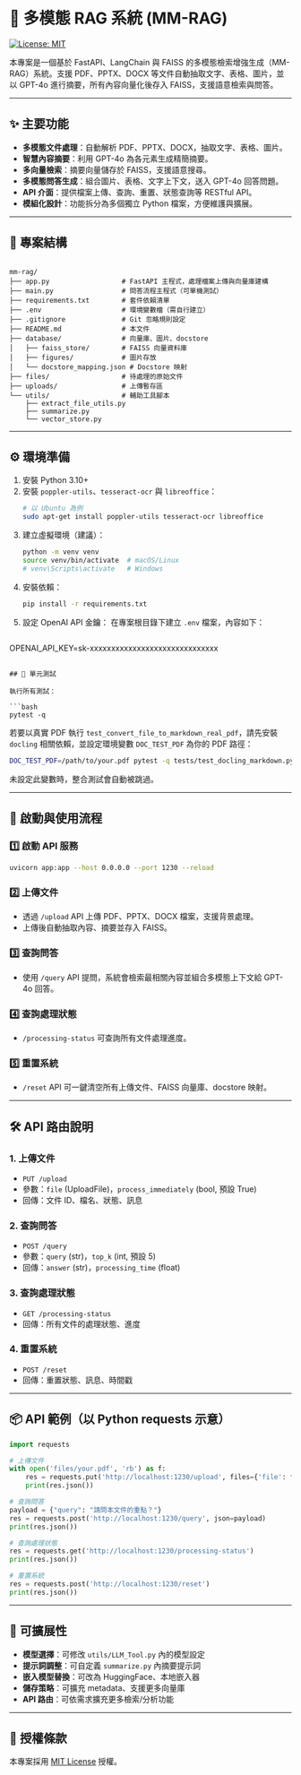 # 📄 多模態 RAG 系統 (MM-RAG)

[![License: MIT](https://img.shields.io/badge/License-MIT-yellow.svg)](https://opensource.org/licenses/MIT)

本專案是一個基於 FastAPI、LangChain 與 FAISS 的多模態檢索增強生成（MM-RAG）系統。支援 PDF、PPTX、DOCX 等文件自動抽取文字、表格、圖片，並以 GPT-4o 進行摘要，所有內容向量化後存入 FAISS，支援語意檢索與問答。

---

## ✨ 主要功能

- **多模態文件處理**：自動解析 PDF、PPTX、DOCX，抽取文字、表格、圖片。
- **智慧內容摘要**：利用 GPT-4o 為各元素生成精簡摘要。
- **多向量檢索**：摘要向量儲存於 FAISS，支援語意搜尋。
- **多模態問答生成**：組合圖片、表格、文字上下文，送入 GPT-4o 回答問題。
- **API 介面**：提供檔案上傳、查詢、重置、狀態查詢等 RESTful API。
- **模組化設計**：功能拆分為多個獨立 Python 檔案，方便維護與擴展。

---

## 📁 專案結構

```text

mm-rag/
├── app.py                  # FastAPI 主程式，處理檔案上傳與向量庫建構
├── main.py                 # 問答流程主程式（可單機測試）
├── requirements.txt        # 套件依賴清單
├── .env                    # 環境變數檔（需自行建立）
├── .gitignore              # Git 忽略規則設定
├── README.md               # 本文件
├── database/               # 向量庫、圖片、docstore
│   ├── faiss_store/        # FAISS 向量資料庫
│   ├── figures/            # 圖片存放
│   └── docstore_mapping.json # Docstore 映射
├── files/                  # 待處理的原始文件
├── uploads/                # 上傳暫存區
└── utils/                  # 輔助工具腳本
    ├── extract_file_utils.py
    ├── summarize.py
    └── vector_store.py
```

---

## ⚙️ 環境準備

1. 安裝 Python 3.10+
2. 安裝 `poppler-utils`、`tesseract-ocr` 與 `libreoffice`：
   ```bash
   # 以 Ubuntu 為例
   sudo apt-get install poppler-utils tesseract-ocr libreoffice
   ```
3. 建立虛擬環境（建議）：
    ```bash
    python -m venv venv
    source venv/bin/activate  # macOS/Linux
    # venv\Scripts\activate   # Windows
    ```
4. 安裝依賴：
    ```bash
    pip install -r requirements.txt
    ```
5. 設定 OpenAI API 金鑰：
    在專案根目錄下建立 `.env` 檔案，內容如下：
    ```dotenv
OPENAI_API_KEY=sk-xxxxxxxxxxxxxxxxxxxxxxxxxxxxxx
```

## 🧪 單元測試

執行所有測試：

```bash
pytest -q
```

若要以真實 PDF 執行 `test_convert_file_to_markdown_real_pdf`，請先安裝 `docling`
相關依賴，並設定環境變數 `DOC_TEST_PDF` 為你的 PDF 路徑：

```bash
DOC_TEST_PDF=/path/to/your.pdf pytest -q tests/test_docling_markdown.py::test_convert_file_to_markdown_real_pdf
```

未設定此變數時，整合測試會自動被跳過。

---

## 🚀 啟動與使用流程

### 1️⃣ 啟動 API 服務

```bash
uvicorn app:app --host 0.0.0.0 --port 1230 --reload
```

### 2️⃣ 上傳文件

- 透過 `/upload` API 上傳 PDF、PPTX、DOCX 檔案，支援背景處理。
- 上傳後自動抽取內容、摘要並存入 FAISS。

### 3️⃣ 查詢問答

- 使用 `/query` API 提問，系統會檢索最相關內容並組合多模態上下文給 GPT-4o 回答。

### 4️⃣ 查詢處理狀態

- `/processing-status` 可查詢所有文件處理進度。

### 5️⃣ 重置系統

- `/reset` API 可一鍵清空所有上傳文件、FAISS 向量庫、docstore 映射。

---

## 🛠️ API 路由說明

### 1. 上傳文件
- `PUT /upload`
- 參數：`file` (UploadFile)，`process_immediately` (bool, 預設 True)
- 回傳：文件 ID、檔名、狀態、訊息

### 2. 查詢問答
- `POST /query`
- 參數：`query` (str)，`top_k` (int, 預設 5)
- 回傳：`answer` (str)，`processing_time` (float)

### 3. 查詢處理狀態
- `GET /processing-status`
- 回傳：所有文件的處理狀態、進度

### 4. 重置系統
- `POST /reset`
- 回傳：重置狀態、訊息、時間戳

---

## 📦 API 範例（以 Python requests 示意）

```python
import requests

# 上傳文件
with open('files/your.pdf', 'rb') as f:
    res = requests.put('http://localhost:1230/upload', files={'file': f})
    print(res.json())

# 查詢問答
payload = {"query": "請問本文件的重點？"}
res = requests.post('http://localhost:1230/query', json=payload)
print(res.json())

# 查詢處理狀態
res = requests.get('http://localhost:1230/processing-status')
print(res.json())

# 重置系統
res = requests.post('http://localhost:1230/reset')
print(res.json())
```

---

## 🔧 可擴展性

- **模型選擇**：可修改 `utils/LLM_Tool.py` 內的模型設定
- **提示詞調整**：可自定義 `summarize.py` 內摘要提示詞
- **嵌入模型替換**：可改為 HuggingFace、本地嵌入器
- **儲存策略**：可擴充 metadata、支援更多向量庫
- **API 路由**：可依需求擴充更多檢索/分析功能

---

## 📜 授權條款

本專案採用 [MIT License](https://opensource.org/licenses/MIT) 授權。